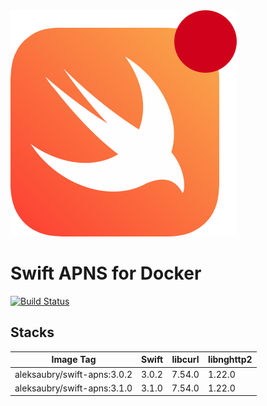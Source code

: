 <img src="https://raw.githubusercontent.com/alexaubry/docker-swift-apns/master/.github/apns-logo.svg"/>

# Swift APNS for Docker

[![Build Status](https://travis-ci.org/alexaubry/docker-swift-apns.svg?branch=master)](https://travis-ci.org/alexaubry/docker-swift-apns)

## Stacks

| Image Tag                   | Swift | libcurl | libnghttp2 |
|-----------------------------|-------|---------|------------|
| aleksaubry/swift-apns:3.0.2 | 3.0.2 | 7.54.0  | 1.22.0     |
| aleksaubry/swift-apns:3.1.0 | 3.1.0 | 7.54.0  | 1.22.0     |